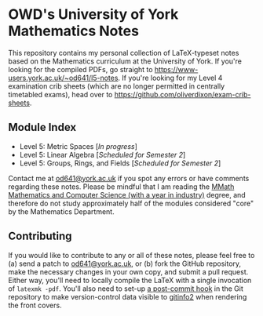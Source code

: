 # OWD's University of York Mathematics Notes

This repository contains my personal collection of LaTeX-typeset notes based on
the Mathematics curriculum at the University of York. If you're looking for the
compiled PDFs, go straight to <https://www-users.york.ac.uk/~od641/l5-notes>. If
you're looking for my Level 4 examination crib sheets (which are no longer
permitted in centrally timetabled exams), head over to
<https://github.com/oliverdixon/exam-crib-sheets>.

## Module Index

 * Level 5: Metric Spaces [*In progress*]
 * Level 5: Linear Algebra [*Scheduled for Semester 2*]
 * Level 5: Groups, Rings, and Fields [*Scheduled for Semester 2*]

Contact me at <od641@york.ac.uk> if you spot any errors or have comments
regarding these notes. Please be mindful that I am reading the [MMath Mathematics and Computer Science (with a year in industry)](https://www.york.ac.uk/study/undergraduate/courses/mmath-mathematics-computer-science-year-industry/)
degree, and therefore do not study approximately half of the modules considered
"core" by the Mathematics Department.

## Contributing

If you would like to contribute to any or all of these notes, please feel free
to (a) send a patch to <od641@york.ac.uk>, or (b) fork the GitHub repository,
make the necessary changes in your own copy, and submit a pull request. Either
way, you'll need to locally compile the LaTeX with a single invocation of
`latexmk -pdf`. You'll also need to set-up
[a post-commit hook](http://mirrors.ctan.org/macros/latex/contrib/gitinfo2/post-xxx-sample.txt)
in the Git repository to make version-control data visible to
[gitinfo2](https://ctan.org/pkg/gitinfo2) when rendering the front covers.

